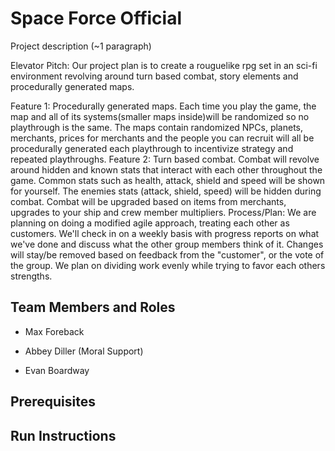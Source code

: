 # Space Force Official

Project description (~1 paragraph)

Elevator Pitch: Our project plan is to create a rouguelike rpg set in an sci-fi environment revolving around turn based combat, story elements and procedurally generated maps.

Feature 1: Procedurally generated maps. Each time you play the game, the map and all of its systems(smaller maps inside)will be randomized so no playthrough is the same. 
The maps contain randomized NPCs, planets, merchants, prices for merchants and the people you can recruit will all be procedurally generated each playthrough to incentivize 
strategy and repeated playthroughs.
Feature 2: Turn based combat. Combat will revolve around hidden and known stats that interact with each other throughout the game. Common stats such as health, attack, shield 
and speed will be shown for yourself. The enemies stats (attack, shield, speed) will be hidden during combat. Combat will be upgraded based on items from merchants, upgrades 
to your ship and crew member multipliers.
Process/Plan: We are planning on doing a modified agile approach, treating each other as customers. We'll check in on a weekly basis with progress reports on what we've done 
and discuss what the other group members think of it. Changes will stay/be removed based on feedback from the "customer", or the vote of the group. We plan on dividing work 
evenly while trying to favor each others strengths. 

## Team Members and Roles

* Max Foreback

* Abbey Diller (Moral Support)
* Evan Boardway


## Prerequisites

## Run Instructions
